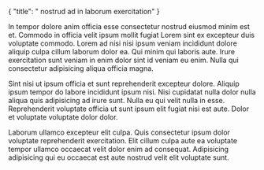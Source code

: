 {
  "title": " nostrud ad in laborum exercitation"
}

In tempor dolore anim officia esse consectetur nostrud eiusmod minim est et. Commodo in officia velit ipsum mollit fugiat Lorem sint ex excepteur duis voluptate commodo. Lorem ad nisi nisi ipsum veniam incididunt dolore aliquip culpa cillum laborum dolor ea. Qui minim qui laboris aute. Irure exercitation sunt veniam in enim dolor sint id veniam eu enim. Nulla qui consectetur adipisicing aliqua officia magna.

Sint nisi ut ipsum officia et sunt reprehenderit excepteur dolore. Aliquip ipsum tempor do labore incididunt ipsum nisi. Nisi cupidatat nulla dolor nulla aliqua quis adipisicing ad irure sunt. Nulla eu qui velit nulla in esse. Reprehenderit voluptate officia ut sunt ipsum elit fugiat nisi est aute. Dolor et voluptate voluptate dolor dolor.

Laborum ullamco excepteur elit culpa. Quis consectetur ipsum dolor voluptate reprehenderit exercitation. Elit cillum culpa aute ea voluptate tempor ullamco occaecat velit dolor enim ad consequat. Adipisicing adipisicing qui eu occaecat est aute nostrud velit elit voluptate sunt.